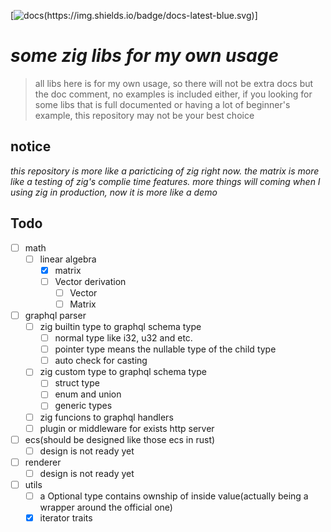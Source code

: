 [![docs(https://img.shields.io/badge/docs-latest-blue.svg)](https://pathologyenigma.github.io/zig-libs-for-my-own-usage/)]
# *some zig libs for my own usage*

> all libs here is for my own usage, so there will not be extra docs but the doc comment, no examples is included either, if you looking for some libs that is full documented or having a lot of beginner's example, this repository may not be your best choice
## notice
*this repository is more like a paricticing of zig right now. the matrix is more like a testing of zig's complie time features. more things will coming when I using zig in production, now it is more like a demo*
## Todo
 - [ ] math
	 - [ ] linear algebra
		 - [x] matrix
		 - [ ] Vector derivation
			 - [ ] Vector
			 - [ ] Matrix
- [ ] graphql parser
	- [ ] zig builtin type to graphql schema type
		- [ ] normal type like i32, u32 and etc.
		- [ ] pointer type means the nullable type of the child type
		- [ ] auto check for casting
	- [ ] zig custom type to graphql schema type
		- [ ] struct type
		- [ ] enum and union
		- [ ] generic types
	- [ ] zig funcions to graphql handlers
	- [ ] plugin or middleware for exists http server
- [ ] ecs(should be designed like those ecs in rust)
	- [ ] design is not ready yet
- [ ] renderer
	- [ ] design is not ready yet
- [ ] utils
	- [ ] a Optional type contains ownship of inside value(actually being a wrapper around the official one)
	- [x] iterator traits 
